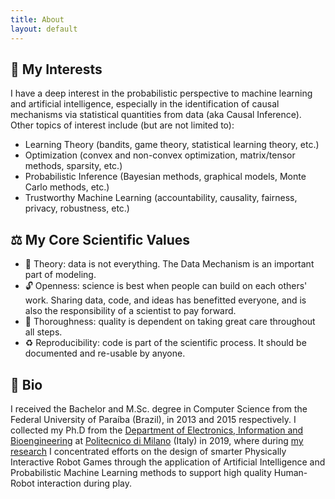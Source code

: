 ```yaml
---
title: About
layout: default
---
```


## 🎯 My Interests

I have a deep interest in the probabilistic perspective to machine learning and artificial intelligence, especially  in the identification of causal mechanisms via statistical quantities from data (aka Causal Inference). Other topics of interest include (but are not limited to):

- Learning Theory (bandits, game theory, statistical learning theory, etc.)
- Optimization (convex and non-convex optimization, matrix/tensor methods, sparsity, etc.)
- Probabilistic Inference (Bayesian methods, graphical models, Monte Carlo methods, etc.)
- Trustworthy Machine Learning (accountability, causality, fairness, privacy, robustness, etc.)

## ⚖️ My Core Scientific Values

- 🧪 Theory: data is not everything. The Data Mechanism is an important part of modeling.
- 🔓 Openness: science is best when people can build on each others' work. Sharing data, code, and ideas has benefitted everyone, and is also the responsibility of a scientist to pay forward.
- 🎯 Thoroughness: quality is dependent on taking great care throughout all steps.
- ♻️ Reproducibility: code is part of the scientific process. It should be documented and re-usable by anyone.

## 🥇 Bio

I received the Bachelor and M.Sc. degree in Computer Science from the Federal University of Paraíba (Brazil), in 2013 and 2015 respectively. I collected my Ph.D from the [Department of Electronics, Information and Bioengineering](https://www.deib.polimi.it/eng/home-page) at [Politecnico di Milano](https://www.polimi.it/en/) (Italy) in 2019, where during [my research](https://github.com/ewerlopes/phd_robogame) I concentrated efforts on the design of smarter Physically Interactive Robot Games through the application of Artificial Intelligence and Probabilistic Machine Learning methods to support high quality Human-Robot interaction during play.